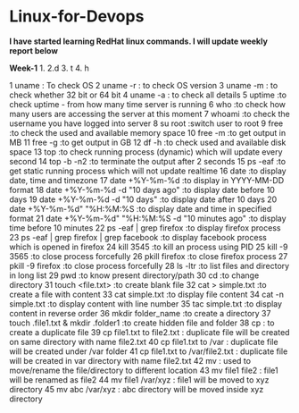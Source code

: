 # Linux-for-Devops

**I have started learning RedHat linux commands. I will update weekly report below**

**Week-1**
1.
2.d
3. t
4. h

1 uname : To check OS
  2 uname -r : to check OS version 
  3 uname -m : to check whether 32 bit or 64 bit
  4 uname -a : to check all details
5 uptime :to check uptime - from how many time server is running
6 who :to check how many users are accessing the server at this moment
7 whoami :to check the username you have logged into server
8 su root :switch user to root
9 free :to check the used and available memory space
  10 free -m :to get output in MB
  11 free -g :to get output in GB
12 df -h :to check used and available disk space
13 top :to check running process (dynamic) which will update every second
  14 top -b -n2 :to terminate the output after 2 seconds
15 ps -eaf :to get static running process which will not update realtime
16 date :to display date, time and timezone
  17 date +%Y-%m-%d :to display in YYYY-MM-DD format
  18 date +%Y-%m-%d -d "10 days ago" :to display date before 10 days
  19 date +%Y-%m-%d -d "10 days" :to display date after 10 days
  20 date +%Y-%m-%d" "%H:%M:%S :to display date and time in specified format
  21 date +%Y-%m-%d" "%H:%M:%S -d "10 minutes ago" :to display time before 10 minutes
22 ps -eaf | grep firefox :to display firefox process
23 ps -eaf | grep firefox | grep facebook :to display facebook process which is opened in firefox
24 kill 3545 :to kill an process using PID
25 kill -9 3565 :to close process forcefully
26 pkill firefox :to close firefox process
27 pkill -9 firefox :to close process forcefully
28 ls -ltr :to list files and directory in long list 
29 pwd :to know present directory/path
30 cd :to change directory
31 touch <file.txt> :to create blank file
32 cat > simple.txt :to create a file with content
33 cat simple.txt :to display file content
34 cat -n simple.txt :to display content with line number
35 tac simple.txt :to display content in reverse order
36 mkdir folder_name :to create a directory
37 touch .file1.txt & mkdir .folder1 :to create hidden file and folder
38 cp : to create a duplicate file 
39 cp file1.txt to file2.txt : duplicate file will be created on same directory with name file2.txt
40 cp file1.txt to /var : duplicate file will be created under /var folder
41 cp file1.txt to /var/file2.txt : duplicate file will be created in var directory with name file2.txt
42 mv : used to move/rename the file/directory to different location
43 mv file1 file2 : file1 will be renamed as file2
44 mv file1 /var/xyz : file1 will be moved to xyz directory
45 mv abc /var/xyz : abc directory will be moved inside xyz directory
